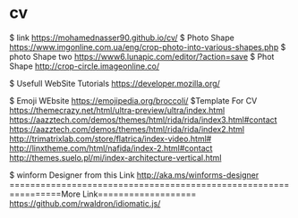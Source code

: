 # cv
$ link https://mohamednasser90.github.io/cv/
$ Photo Shape https://www.imgonline.com.ua/eng/crop-photo-into-various-shapes.php
$ photo Shape two https://www6.lunapic.com/editor/?action=save
$ Phot Shape http://crop-circle.imageonline.co/


$ Usefull WebSite Tutorials
https://developer.mozilla.org/

$ Emoji WEbsite
https://emojipedia.org/broccoli/
$Template For CV
https://themecrazy.net/html/ultra-preview/ultra/index.html
https://aazztech.com/demos/themes/html/rida/rida/index3.html#contact
https://aazztech.com/demos/themes/html/rida/rida/index2.html
http://trimatrixlab.com/store/flatrica/index-video.html#
http://linxtheme.com/html/nafida/index-2.html#contact
http://themes.suelo.pl/mi/index-architecture-vertical.html


$ winform Designer  from this Link
http://aka.ms/winforms-designer
================================================================More Link===================
https://github.com/rwaldron/idiomatic.js/

